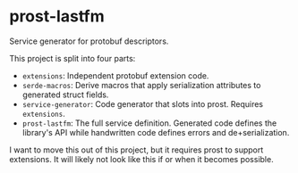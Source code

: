 # prost-lastfm

Service generator for protobuf descriptors.

This project is split into four parts:
* `extensions`: Independent protobuf extension code.
* `serde-macros`: Derive macros that apply serialization attributes to
  generated struct fields.
* `service-generator`: Code generator that slots into prost. Requires
  `extensions`.
* `prost-lastfm`: The full service definition. Generated code defines the
  library's API while handwritten code defines errors and de+serialization.

I want to move this out of this project, but it requires prost to support
extensions. It will likely not look like this if or when it becomes possible.